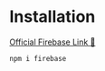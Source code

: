 # Installation

[Official Firebase Link 🔗](https://firebase.google.com/)

```js
npm i firebase
```


